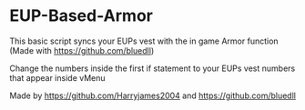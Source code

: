 # EUP-Based-Armor
This basic script syncs your EUPs vest with the in game Armor function (Made with https://github.com/bluedll)

Change the numbers inside the first if statement to your EUPs vest numbers that appear inside vMenu

Made by https://github.com/Harryjames2004 and https://github.com/bluedll

